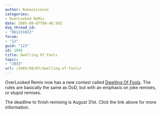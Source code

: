 ```yaml
---
author: Ramaniscence
categories:
- OverLooked ReMix
date: 2005-08-07T00:48:59Z
dsq_thread_id:
- "861331022"
forum:
- "12"
guid: "123"
id: 1046
title: Dwelling Of Fools
topic:
- "3033"
url: /2005/08/07/dwelling-of-fools/
---
```


OverLooked Remix now has a new contest called <a href="http://www.olremix.org/phpBB/viewtopic.php?t=637" target="_self">Dwelling Of Fools</a>. The rules are basically the same as DoD, but with an emphasis on joke remixes, or stupid remixes.

The deadline to finish remixing is August 31st. Click the link above for more information.